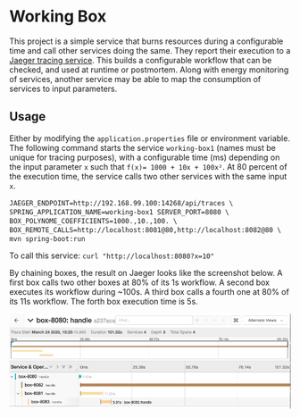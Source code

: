 # Working Box

This project is a simple service that burns resources during a
configurable time and call other services doing the same. They report
their execution to a [Jaeger tracing
service](https://www.jaegertracing.io/). This builds a configurable
workflow that can be checked, and used at runtime or postmortem. Along
with energy monitoring of services, another service may be able to map
the consumption of services to input parameters.

## Usage

Either by modifying the ```application.properties``` file or
environment variable. The following command starts the
service ```working-box1```
(names must be unique for tracing purposes), with a configurable time (ms)
depending on the input parameter ```x``` such
that ```f(x)= 1000 + 10x + 100x²```. 
At 80 percent of the execution time, the service calls two other services
with the same input ```x```. 

```
JAEGER_ENDPOINT=http://192.168.99.100:14268/api/traces \
SPRING_APPLICATION_NAME=working-box1 SERVER_PORT=8080 \
BOX_POLYNOME_COEFFICIENTS=1000.,10.,100. \
BOX_REMOTE_CALLS=http://localhost:8081@80,http://localhost:8082@80 \
mvn spring-boot:run
```

To call this service: ```curl "http://localhost:8080?x=10"```

By chaining boxes, the result on Jaeger looks like the screenshot
below. A first box calls two other boxes at 80% of its 1s workflow. A
second box executes its workflow during ~100s. A third box calls a
fourth one at 80% of its 11s workflow. The forth box execution time is
5s.

![Monitoring containers](img/screenshot.png)
